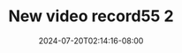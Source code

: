--- 
title: "New video record55 2"
description: "download bokep New video record55 2     terbaru"
date: 2024-07-20T02:14:16-08:00
file_code: "bxioyid2ff78"
draft: false
cover: "lbggcr1y0bwszw2j.jpg"
tags: ["New", "video", "bokep-indo", "bokep-viral", "bokep-ig"]
length: 1352
fld_id: "1483013"
foldername: "Alara update"
categories: ["Alara update"]
views: 0
---